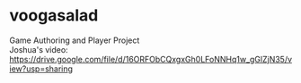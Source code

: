# voogasalad

Game Authoring and Player Project  
Joshua's video:  
 https://drive.google.com/file/d/16ORFObCQxgxGh0LFoNNHq1w_gGlZjN35/view?usp=sharing